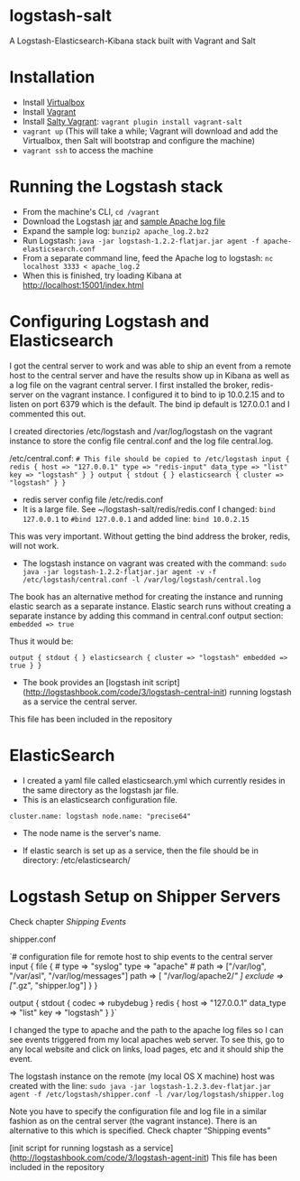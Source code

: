 logstash-salt
=============

A Logstash-Elasticsearch-Kibana stack built with Vagrant and Salt


Installation
============

- Install [Virtualbox](https://www.virtualbox.org/wiki/Downloads)
- Install [Vagrant](http://www.vagrantup.com/)
- Install [Salty Vagrant](https://github.com/saltstack/salty-vagrant): `vagrant plugin install vagrant-salt`
- `vagrant up` (This will take a while; Vagrant will download and add the Virtualbox, then Salt will bootstrap and configure the machine)
- `vagrant ssh` to access the machine

Running the Logstash stack
==========================

- From the machine's CLI, `cd /vagrant`
- Download the Logstash [jar](https://download.elasticsearch.org/logstash/logstash/logstash-1.2.2-flatjar.jar) 
  and [sample Apache log file](http://logstash.net/docs/1.2.2/tutorials/10-minute-walkthrough/apache_log.2.bz2)
- Expand the sample log: `bunzip2 apache_log.2.bz2`
- Run Logstash: `java -jar logstash-1.2.2-flatjar.jar agent -f apache-elasticsearch.conf`
- From a separate command line, feed the Apache log to logstash: `nc localhost 3333 < apache_log.2`
- When this is finished, try loading Kibana at [http://localhost:15001/index.html](http://localhost:15001/index.html#/dashboard/file/logstash.json)

Configuring Logstash and Elasticsearch
======================================

I got the central server to work and was able to ship an event from a remote host to the central server and have the results show up in
Kibana as well as a log file on the vagrant central server. I first installed the broker, redis-server on the vagrant instance.
I configured it to bind to ip 10.0.2.15 and to listen on port 6379 which is the default.
The bind ip default is 127.0.0.1 and I commented this out.

I created directories /etc/logstash and /var/log/logstash on the vagrant instance to store the config file central.conf and the log file central.log.

/etc/central.conf:
`# This file should be copied to /etc/logstash
input {
  redis {
    host => "127.0.0.1"
    type => "redis-input"
    data_type => "list"
    key => "logstash"
  }
}
output {
  stdout { }
  elasticsearch {
    cluster => "logstash"
  }
}`

- redis server config file /etc/redis.conf
- It is a large file. See ~/logstash-salt/redis/redis.conf
I changed:
`bind 127.0.0.1` to
`#bind 127.0.0.1`
and added line:
`bind 10.0.2.15`

This was very important. Without getting the bind address the broker, redis, will not work.

- The logstash instance on vagrant was created with the command:
`sudo java -jar logstash-1.2.2-flatjar.jar agent -v -f /etc/logstash/central.conf -l /var/log/logstash/central.log`

The book has an alternative method for creating the instance and running elastic search as a separate instance.
Elastic search runs without creating a separate instance by adding this command in central.conf output section:
`embedded => true`

Thus it would be:

`output {
  stdout { }
  elasticsearch {
    cluster => "logstash"
    embedded => true
  }
}`

- The book provides an [logstash init script] (http://logstashbook.com/code/3/logstash-central-init) running logstash as a service the central server.

This file has been included in the repository

ElasticSearch
=============

- I created a yaml file called elasticsearch.yml which currently resides in the same directory as the logstash jar file.
- This is an elasticsearch configuration file.

`cluster.name: logstash
 node.name: "precise64"`

- The node name is the server's name.


- If elastic search is set up as a service, then the file should be in directory: /etc/elasticsearch/

 Logstash Setup on Shipper Servers
 =================================
 Check chapter *Shipping Events*


 shipper.conf

 `# configuration file for remote host to ship events to the central server
 input {
   file {
     # type => "syslog"
     type => "apache"
     # path => ["/var/log", "/var/asl", "/var/log/messages"]
     path => [ "/var/log/apache2/*" ]
     exclude => ["*.gz", "shipper.log"]
   }
 }

 output {
   stdout { codec => rubydebug }
   redis {
     host => "127.0.0.1"
     data_type => "list"
     key => "logstash"
   }
 }`

 I changed the type to apache and the path to the apache log files so I can see events triggered from my local apaches web server.  To see this, go to any local website and click on links, load pages, etc and it should ship the event.

 The logstash instance on the remote (my local OS X machine) host was created with the line:
 `sudo java -jar logstash-1.2.3.dev-flatjar.jar agent -f /etc/logstash/shipper.conf -l /var/log/logstash/shipper.log`

 Note you have to specify the configuration file and log file in a similar fashion as on the central server (the vagrant instance).  There is an alternative to this which is specified. Check chapter “Shipping events”

 [init script for running logstash as a service] (http://logstashbook.com/code/3/logstash-agent-init)
 This file has been included in the repository